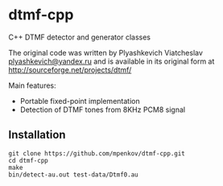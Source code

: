 dtmf-cpp
========

C++ DTMF detector and generator classes

The original code was written by Plyashkevich Viatcheslav <plyashkevich@yandex.ru>
and is available in its original form at http://sourceforge.net/projects/dtmf/

Main features:

- Portable fixed-point implementation
- Detection of DTMF tones from 8KHz PCM8 signal

Installation
------------

    git clone https://github.com/mpenkov/dtmf-cpp.git
    cd dtmf-cpp
    make
    bin/detect-au.out test-data/Dtmf0.au